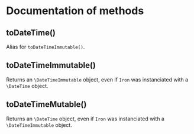 # Documentation of methods

## toDateTime()

Alias for `toDateTimeImmutable()`.

## toDateTimeImmutable()

Returns an `\DateTimeImmutable` object, even if `Iron` was instanciated with a `\DateTime` object.

## toDateTimeMutable()

Returns an `\DateTime` object, even if `Iron` was instanciated with a `\DateTimeImmutable` object.
